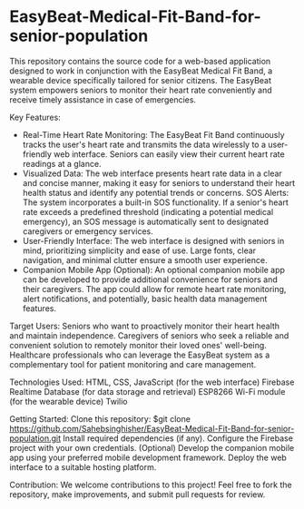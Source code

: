 # EasyBeat-Medical-Fit-Band-for-senior-population

This repository contains the source code for a web-based application designed to work in conjunction with the EasyBeat Medical Fit Band, a wearable device specifically tailored for senior citizens. The EasyBeat system empowers seniors to monitor their heart rate conveniently and receive timely assistance in case of emergencies.

Key Features:
- Real-Time Heart Rate Monitoring: The EasyBeat Fit Band continuously tracks the user's heart rate and transmits the data wirelessly to a user-friendly web interface. Seniors can easily view their current heart rate readings at a glance.
- Visualized Data: The web interface presents heart rate data in a clear and concise manner, making it easy for seniors to understand their heart health status and identify any potential trends or concerns.
SOS Alerts: The system incorporates a built-in SOS functionality. If a senior's heart rate exceeds a predefined threshold (indicating a potential medical emergency), an SOS message is automatically sent to designated caregivers or emergency services.
- User-Friendly Interface: The web interface is designed with seniors in mind, prioritizing simplicity and ease of use. Large fonts, clear navigation, and minimal clutter ensure a smooth user experience.
- Companion Mobile App (Optional): An optional companion mobile app can be developed to provide additional convenience for seniors and their caregivers. The app could allow for remote heart rate monitoring, alert notifications, and potentially, basic health data management features.

Target Users:
Seniors who want to proactively monitor their heart health and maintain independence.
Caregivers of seniors who seek a reliable and convenient solution to remotely monitor their loved ones' well-being.
Healthcare professionals who can leverage the EasyBeat system as a complementary tool for patient monitoring and care management.

Technologies Used:
HTML, CSS, JavaScript (for the web interface)
Firebase Realtime Database (for data storage and retrieval)
ESP8266 Wi-Fi module (for the wearable device)
Twilio

Getting Started:
Clone this repository: 
$git clone https://github.com/Sahebsinghisher/EasyBeat-Medical-Fit-Band-for-senior-population.git
Install required dependencies (if any).
Configure the Firebase project with your own credentials.
(Optional) Develop the companion mobile app using your preferred mobile development framework.
Deploy the web interface to a suitable hosting platform.

Contribution:
We welcome contributions to this project! Feel free to fork the repository, make improvements, and submit pull requests for review.
